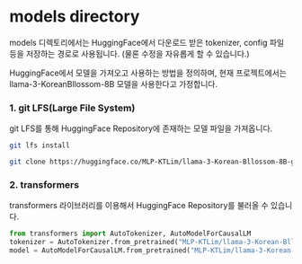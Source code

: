# models directory

models 디렉토리에서는 HuggingFace에서 다운로드 받은 tokenizer, config 파일 등을 저장하는 경로로 사용됩니다. (물론 수정을 자유롭게 할 수 있습니다.)

HuggingFace에서 모델을 가져오고 사용하는 방법을 정의하며, 현재 프로젝트에서는 llama-3-KoreanBllossom-8B 모델을 사용한다고 가정합니다.

### 1. git LFS(Large File System)

git LFS를 통해 HuggingFace Repository에 존재하는 모델 파일을 가져옵니다.

```bash
git lfs install

git clone https://huggingface.co/MLP-KTLim/llama-3-Korean-Bllossom-8B-gguf-Q4_K_M
```

### 2. transformers

transformers 라이브러리를 이용해서 HuggingFace Repository를 불러올 수 있습니다.

```python
from transformers import AutoTokenizer, AutoModelForCausalLM
tokenizer = AutoTokenizer.from_pretrained("MLP-KTLim/llama-3-Korean-Bllossom-8B")
model = AutoModelForCausalLM.from_pretrained("MLP-KTLim/llama-3-Korean-Bllossom-8B")
```
